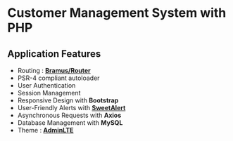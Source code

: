 # Customer Management System with PHP

## Application Features
- Routing : **[Bramus/Router](https://github.com/bramus/router)**
- PSR-4 compliant autoloader
- User Authentication
- Session Management
- Responsive Design with **Bootstrap**
- User-Friendly Alerts with **[SweetAlert](https://sweetalert2.github.io/)**
- Asynchronous Requests with **Axios**
- Database Management with **MySQL**
- Theme : **[AdminLTE](https://adminlte.io/)**